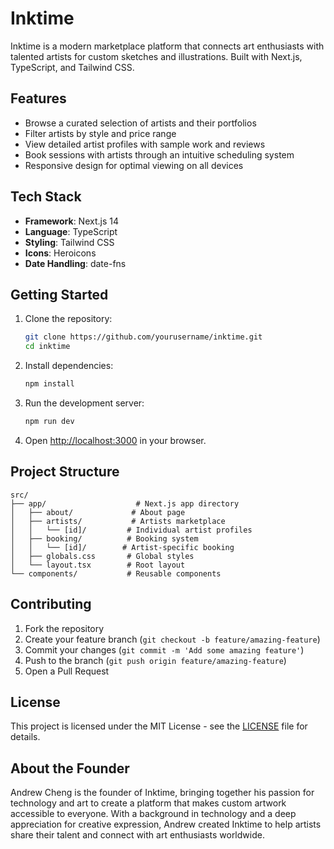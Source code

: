 # Inktime

Inktime is a modern marketplace platform that connects art enthusiasts with talented artists for custom sketches and illustrations. Built with Next.js, TypeScript, and Tailwind CSS.

## Features

- Browse a curated selection of artists and their portfolios
- Filter artists by style and price range
- View detailed artist profiles with sample work and reviews
- Book sessions with artists through an intuitive scheduling system
- Responsive design for optimal viewing on all devices

## Tech Stack

- **Framework**: Next.js 14
- **Language**: TypeScript
- **Styling**: Tailwind CSS
- **Icons**: Heroicons
- **Date Handling**: date-fns

## Getting Started

1. Clone the repository:
   ```bash
   git clone https://github.com/yourusername/inktime.git
   cd inktime
   ```

2. Install dependencies:
   ```bash
   npm install
   ```

3. Run the development server:
   ```bash
   npm run dev
   ```

4. Open [http://localhost:3000](http://localhost:3000) in your browser.

## Project Structure

```
src/
├── app/                    # Next.js app directory
│   ├── about/             # About page
│   ├── artists/           # Artists marketplace
│   │   └── [id]/         # Individual artist profiles
│   ├── booking/          # Booking system
│   │   └── [id]/        # Artist-specific booking
│   ├── globals.css       # Global styles
│   └── layout.tsx        # Root layout
└── components/           # Reusable components
```

## Contributing

1. Fork the repository
2. Create your feature branch (`git checkout -b feature/amazing-feature`)
3. Commit your changes (`git commit -m 'Add some amazing feature'`)
4. Push to the branch (`git push origin feature/amazing-feature`)
5. Open a Pull Request

## License

This project is licensed under the MIT License - see the [LICENSE](LICENSE) file for details.

## About the Founder

Andrew Cheng is the founder of Inktime, bringing together his passion for technology and art to create a platform that makes custom artwork accessible to everyone. With a background in technology and a deep appreciation for creative expression, Andrew created Inktime to help artists share their talent and connect with art enthusiasts worldwide.
